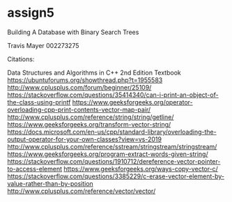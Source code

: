 # assign5
Building A Database with Binary Search Trees

Travis Mayer
002273275

Citations:

Data Structures and Algorithms in C++ 2nd Edition Textbook
https://ubuntuforums.org/showthread.php?t=1955583
http://www.cplusplus.com/forum/beginner/25109/
https://stackoverflow.com/questions/35414340/can-i-print-an-object-of-the-class-using-printf
https://www.geeksforgeeks.org/operator-overloading-cpp-print-contents-vector-map-pair/
http://www.cplusplus.com/reference/string/string/getline/
https://www.geeksforgeeks.org/transform-vector-string/
https://docs.microsoft.com/en-us/cpp/standard-library/overloading-the-output-operator-for-your-own-classes?view=vs-2019
http://www.cplusplus.com/reference/sstream/stringstream/stringstream/
https://www.geeksforgeeks.org/program-extract-words-given-string/
https://stackoverflow.com/questions/1910712/dereference-vector-pointer-to-access-element
https://www.geeksforgeeks.org/ways-copy-vector-c/
https://stackoverflow.com/questions/3385229/c-erase-vector-element-by-value-rather-than-by-position
http://www.cplusplus.com/reference/vector/vector/


